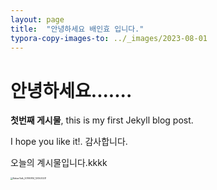 ```yaml
---
layout: page
title:  "안녕하세요 배인효 입니다."
typora-copy-images-to: ../_images/2023-08-01
---
```


#  안녕하세요.......

**첫번째 게시물**, this is my first Jekyll blog post.

I hope you like it!. 감사합니다.



오늘의 계시물입니다.kkkk



<img src="E:\git_inhyoblog\inhyo10.github.io\_images\2023-08-01\KakaoTalk_20190814_120520231.jpg" alt="KakaoTalk_20190814_120520231" style="zoom: 25%;" />

